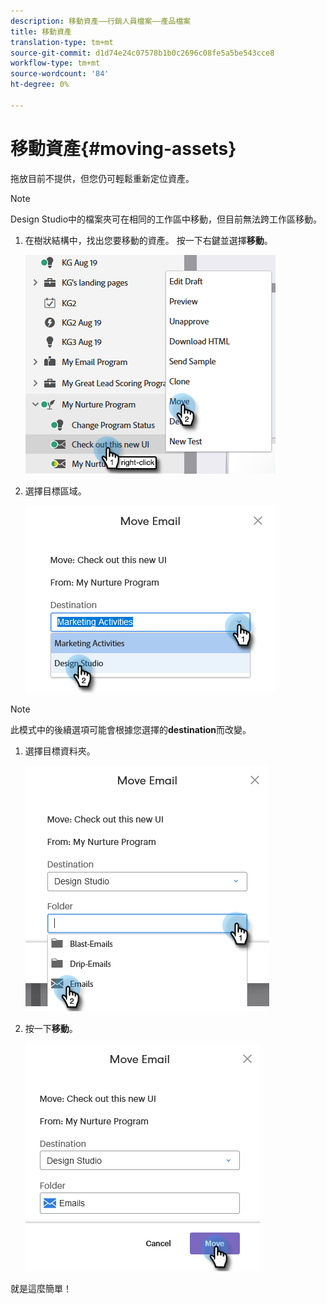 ```yaml
---
description: 移動資產——行銷人員檔案——產品檔案
title: 移動資產
translation-type: tm+mt
source-git-commit: d1d74e24c07578b1b0c2696c08fe5a5be543cce8
workflow-type: tm+mt
source-wordcount: '84'
ht-degree: 0%

---
```



# 移動資產{#moving-assets}

拖放目前不提供，但您仍可輕鬆重新定位資產。

>[!NOTE]
>
>Design Studio中的檔案夾可在相同的工作區中移動，但目前無法跨工作區移動。

1. 在樹狀結構中，找出您要移動的資產。 按一下右鍵並選擇&#x200B;**移動**。

   ![](assets/moving-assets-1.png)

1. 選擇目標區域。

   ![](assets/moving-assets-2.png)

>[!NOTE]
>
>此模式中的後續選項可能會根據您選擇的&#x200B;**destination**&#x200B;而改變。

1. 選擇目標資料夾。

   ![](assets/moving-assets-3.png)

1. 按一下&#x200B;**移動**。

   ![](assets/moving-assets-4.png)

就是這麼簡單！
